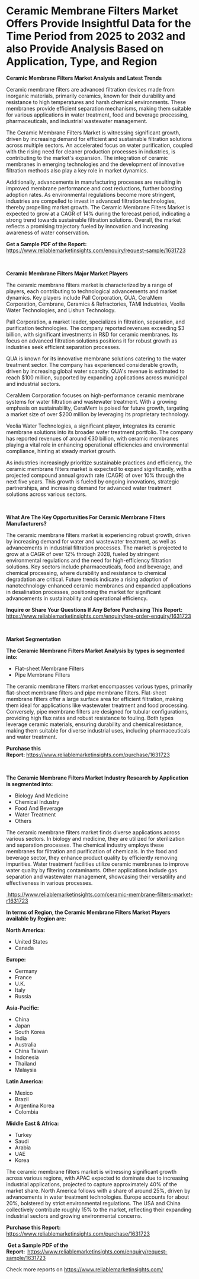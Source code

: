<p><h1>Ceramic Membrane Filters Market Offers Provide Insightful Data for the Time Period from 2025 to 2032 and also Provide Analysis Based on Application, Type, and Region</h1></p><p><strong>Ceramic Membrane Filters Market Analysis and Latest Trends</strong></p>
<p><p>Ceramic membrane filters are advanced filtration devices made from inorganic materials, primarily ceramics, known for their durability and resistance to high temperatures and harsh chemical environments. These membranes provide efficient separation mechanisms, making them suitable for various applications in water treatment, food and beverage processing, pharmaceuticals, and industrial wastewater management.</p><p>The Ceramic Membrane Filters Market is witnessing significant growth, driven by increasing demand for efficient and sustainable filtration solutions across multiple sectors. An accelerated focus on water purification, coupled with the rising need for cleaner production processes in industries, is contributing to the market's expansion. The integration of ceramic membranes in emerging technologies and the development of innovative filtration methods also play a key role in market dynamics.</p><p>Additionally, advancements in manufacturing processes are resulting in improved membrane performance and cost reductions, further boosting adoption rates. As environmental regulations become more stringent, industries are compelled to invest in advanced filtration technologies, thereby propelling market growth. The Ceramic Membrane Filters Market is expected to grow at a CAGR of 14% during the forecast period, indicating a strong trend towards sustainable filtration solutions. Overall, the market reflects a promising trajectory fueled by innovation and increasing awareness of water conservation.</p></p>
<p><strong>Get a Sample PDF of the Report:&nbsp;</strong> <a href="https://www.reliablemarketinsights.com/enquiry/request-sample/1631723?utm_campaign=2277&utm_medium=2&utm_source=Github&utm_content=ia&utm_term=21022025&utm_id=ceramic-membrane-filters">https://www.reliablemarketinsights.com/enquiry/request-sample/1631723</a></p>
<p>&nbsp;</p>
<p><strong>Ceramic Membrane Filters Major Market Players</strong></p>
<p><p>The ceramic membrane filters market is characterized by a range of players, each contributing to technological advancements and market dynamics. Key players include Pall Corporation, QUA, CeraMem Corporation, Cembrane, Ceramics & Refractories, TAMI Industries, Veolia Water Technologies, and Lishun Technology.</p><p>Pall Corporation, a market leader, specializes in filtration, separation, and purification technologies. The company reported revenues exceeding $3 billion, with significant investments in R&D for ceramic membranes. Its focus on advanced filtration solutions positions it for robust growth as industries seek efficient separation processes.</p><p>QUA is known for its innovative membrane solutions catering to the water treatment sector. The company has experienced considerable growth, driven by increasing global water scarcity. QUA's revenue is estimated to reach $100 million, supported by expanding applications across municipal and industrial sectors.</p><p>CeraMem Corporation focuses on high-performance ceramic membrane systems for water filtration and wastewater treatment. With a growing emphasis on sustainability, CeraMem is poised for future growth, targeting a market size of over $200 million by leveraging its proprietary technology.</p><p>Veolia Water Technologies, a significant player, integrates its ceramic membrane solutions into its broader water treatment portfolio. The company has reported revenues of around €30 billion, with ceramic membranes playing a vital role in enhancing operational efficiencies and environmental compliance, hinting at steady market growth.</p><p>As industries increasingly prioritize sustainable practices and efficiency, the ceramic membrane filters market is expected to expand significantly, with a projected compound annual growth rate (CAGR) of over 10% through the next five years. This growth is fueled by ongoing innovations, strategic partnerships, and increasing demand for advanced water treatment solutions across various sectors.</p></p>
<p>&nbsp;</p>
<p><strong>What Are The Key Opportunities For Ceramic Membrane Filters Manufacturers?</strong></p>
<p><p>The ceramic membrane filters market is experiencing robust growth, driven by increasing demand for water and wastewater treatment, as well as advancements in industrial filtration processes. The market is projected to grow at a CAGR of over 12% through 2028, fueled by stringent environmental regulations and the need for high-efficiency filtration solutions. Key sectors include pharmaceuticals, food and beverage, and chemical processing, where durability and resistance to chemical degradation are critical. Future trends indicate a rising adoption of nanotechnology-enhanced ceramic membranes and expanded applications in desalination processes, positioning the market for significant advancements in sustainability and operational efficiency.</p></p>
<p><strong>Inquire or Share Your Questions If Any Before Purchasing This Report:</strong> <a href="https://www.reliablemarketinsights.com/enquiry/pre-order-enquiry/1631723?utm_campaign=2277&utm_medium=2&utm_source=Github&utm_content=ia&utm_term=21022025&utm_id=ceramic-membrane-filters">https://www.reliablemarketinsights.com/enquiry/pre-order-enquiry/1631723</a></p>
<p>&nbsp;</p>
<p><strong>Market Segmentation</strong></p>
<p><strong>The Ceramic Membrane Filters Market Analysis by types is segmented into:</strong></p>
<p><ul><li>Flat-sheet Membrane Filters</li><li>Pipe Membrane Filters</li></ul></p>
<p><p>The ceramic membrane filters market encompasses various types, primarily flat-sheet membrane filters and pipe membrane filters. Flat-sheet membrane filters offer a large surface area for efficient filtration, making them ideal for applications like wastewater treatment and food processing. Conversely, pipe membrane filters are designed for tubular configurations, providing high flux rates and robust resistance to fouling. Both types leverage ceramic materials, ensuring durability and chemical resistance, making them suitable for diverse industrial uses, including pharmaceuticals and water treatment.</p></p>
<p><strong>Purchase this Report:&nbsp;</strong><a href="https://www.reliablemarketinsights.com/purchase/1631723?utm_campaign=2277&utm_medium=2&utm_source=Github&utm_content=ia&utm_term=21022025&utm_id=ceramic-membrane-filters">https://www.reliablemarketinsights.com/purchase/1631723</a></p>
<p>&nbsp;</p>
<p><strong>The Ceramic Membrane Filters Market Industry Research by Application is segmented into:</strong></p>
<p><ul><li>Biology And Medicine</li><li>Chemical Industry</li><li>Food And Beverage</li><li>Water Treatment</li><li>Others</li></ul></p>
<p><p>The ceramic membrane filters market finds diverse applications across various sectors. In biology and medicine, they are utilized for sterilization and separation processes. The chemical industry employs these membranes for filtration and purification of chemicals. In the food and beverage sector, they enhance product quality by efficiently removing impurities. Water treatment facilities utilize ceramic membranes to improve water quality by filtering contaminants. Other applications include gas separation and wastewater management, showcasing their versatility and effectiveness in various processes.</p></p>
<p><a href="https://www.reliablemarketinsights.com/ceramic-membrane-filters-market-r1631723?utm_campaign=2277&utm_medium=2&utm_source=Github&utm_content=ia&utm_term=21022025&utm_id=ceramic-membrane-filters">&nbsp;https://www.reliablemarketinsights.com/ceramic-membrane-filters-market-r1631723</a></p>
<p><strong>In terms of Region, the Ceramic Membrane Filters Market Players available by Region are:</strong></p>
<p>
    <p> <strong> North America: </strong>
        <ul>
            <li>United States</li>
            <li>Canada</li>
        </ul>
        </p> 
    <p> <strong> Europe: </strong>
        <ul>
            <li>Germany</li>
            <li>France</li>
            <li>U.K.</li>
            <li>Italy</li>
            <li>Russia</li>
        </ul>
        </p> 
    <p> <strong> Asia-Pacific: </strong>
        <ul>
            <li>China</li>
            <li>Japan</li>
            <li>South Korea</li>
            <li>India</li>
            <li>Australia</li>
            <li>China Taiwan</li>
            <li>Indonesia</li>
            <li>Thailand</li>
            <li>Malaysia</li>
        </ul>
        </p> 
    <p> <strong> Latin America: </strong>
        <ul>
            <li>Mexico</li>
            <li>Brazil</li>
            <li>Argentina Korea</li>
            <li>Colombia</li>
        </ul>
        </p> 
    <p> <strong> Middle East & Africa: </strong>
        <ul>
            <li>Turkey</li>
            <li>Saudi</li>
            <li>Arabia</li>
            <li>UAE</li>
            <li>Korea</li>
        </ul>
    </p>
    </p>
<p><p>The ceramic membrane filters market is witnessing significant growth across various regions, with APAC expected to dominate due to increasing industrial applications, projected to capture approximately 40% of the market share. North America follows with a share of around 25%, driven by advancements in water treatment technologies. Europe accounts for about 20%, bolstered by strict environmental regulations. The USA and China collectively contribute roughly 15% to the market, reflecting their expanding industrial sectors and growing environmental concerns.</p></p>
<p><strong>Purchase this Report: </strong><a href="https://www.reliablemarketinsights.com/purchase/1631723?utm_campaign=2277&utm_medium=2&utm_source=Github&utm_content=ia&utm_term=21022025&utm_id=ceramic-membrane-filters">https://www.reliablemarketinsights.com/purchase/1631723</a></p>
<p>&nbsp;<strong>Get a Sample PDF of the Report:&nbsp;&nbsp;</strong><a href="https://www.reliablemarketinsights.com/enquiry/request-sample/1631723?utm_campaign=2277&utm_medium=2&utm_source=Github&utm_content=ia&utm_term=21022025&utm_id=ceramic-membrane-filters">https://www.reliablemarketinsights.com/enquiry/request-sample/1631723</a></p>
<p><strong></strong></p>
<p>Check more reports on <a href="https://www.reliablemarketinsights.com/?utm_campaign=2277&utm_medium=2&utm_source=Github&utm_content=ia&utm_term=21022025&utm_id=ceramic-membrane-filters">https://www.reliablemarketinsights.com/</a></p>